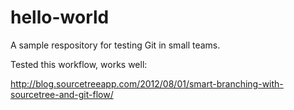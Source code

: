 hello-world
===========

A sample respository for testing Git in small teams.

Tested this workflow, works well:

http://blog.sourcetreeapp.com/2012/08/01/smart-branching-with-sourcetree-and-git-flow/